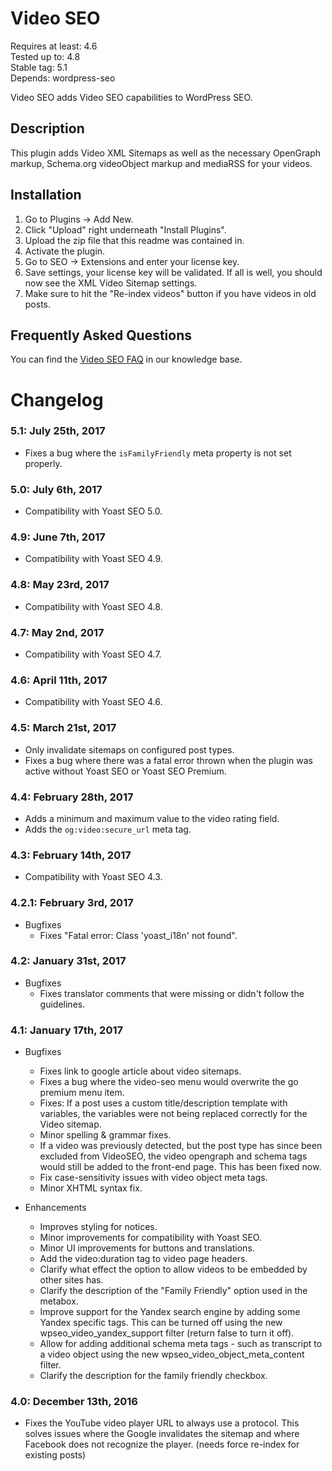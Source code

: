 Video SEO
=========
Requires at least: 4.6<br/>
Tested up to: 4.8<br/>
Stable tag: 5.1<br/>
Depends: wordpress-seo

Video SEO adds Video SEO capabilities to WordPress SEO.

Description
-----------

This plugin adds Video XML Sitemaps as well as the necessary OpenGraph markup, Schema.org videoObject markup and mediaRSS for your videos.

Installation
------------

1. Go to Plugins -> Add New.
2. Click "Upload" right underneath "Install Plugins".
3. Upload the zip file that this readme was contained in.
4. Activate the plugin.
5. Go to SEO -> Extensions and enter your license key.
6. Save settings, your license key will be validated. If all is well, you should now see the XML Video Sitemap settings.
7. Make sure to hit the "Re-index videos" button if you have videos in old posts.

Frequently Asked Questions
--------------------------

You can find the [Video SEO FAQ](https://kb.yoast.com/kb/category/video-seo/) in our knowledge base.

Changelog
=========
### 5.1: July 25th, 2017
* Fixes a bug where the `isFamilyFriendly` meta property is not set properly.

### 5.0: July 6th, 2017
* Compatibility with Yoast SEO 5.0.

### 4.9: June 7th, 2017
* Compatibility with Yoast SEO 4.9.

### 4.8: May 23rd, 2017
* Compatibility with Yoast SEO 4.8.

### 4.7: May 2nd, 2017
* Compatibility with Yoast SEO 4.7.

### 4.6: April 11th, 2017
* Compatibility with Yoast SEO 4.6.

### 4.5: March 21st, 2017
* Only invalidate sitemaps on configured post types.
* Fixes a bug where there was a fatal error thrown when the plugin was active without Yoast SEO or Yoast SEO Premium.

### 4.4: February 28th, 2017

* Adds a minimum and maximum value to the video rating field.
* Adds the `og:video:secure_url` meta tag.

### 4.3: February 14th, 2017

* Compatibility with Yoast SEO 4.3.

### 4.2.1: February 3rd, 2017

* Bugfixes
	* Fixes "Fatal error: Class 'yoast_i18n' not found". 

### 4.2: January 31st, 2017

* Bugfixes
	* Fixes translator comments that were missing or didn't follow the guidelines.

### 4.1: January 17th, 2017

* Bugfixes
    * Fixes link to google article about video sitemaps. 
    * Fixes a bug where the video-seo menu would overwrite the go premium menu item.
    * Fixes: If a post uses a custom title/description template with variables, the variables were not being replaced correctly for the Video sitemap.
    * Minor spelling & grammar fixes.
    * If a video was previously detected, but the post type has since been excluded from VideoSEO, the video opengraph and schema tags would still be added to the front-end page. This has been fixed now.
    * Fix case-sensitivity issues with video object meta tags.
    * Minor XHTML syntax fix.
    
* Enhancements
    * Improves styling for notices.
    * Minor improvements for compatibility with Yoast SEO.
    * Minor UI improvements for buttons and translations.
    * Add the video:duration tag to video page headers. 
    * Clarify what effect the option to allow videos to be embedded by other sites has.
    * Clarify the description of the "Family Friendly" option used in the metabox.
    * Improve support for the Yandex search engine by adding some Yandex specific tags. This can be turned off using the new wpseo_video_yandex_support filter (return false to turn it off).
    * Allow for adding additional schema meta tags - such as transcript to a video object using the new wpseo_video_object_meta_content filter.
    * Clarify the description for the family friendly checkbox.  

### 4.0: December 13th, 2016

* Fixes the YouTube video player URL to always use a protocol. This solves issues where the Google invalidates the sitemap and where Facebook does not recognize the player. (needs force re-index for existing posts)
